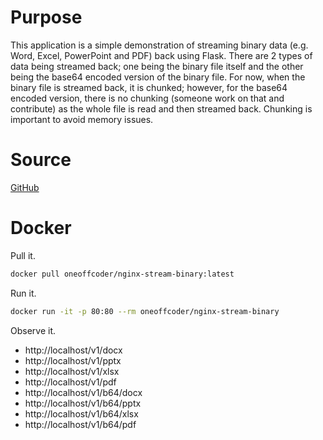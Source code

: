 # Purpose

This application is a simple demonstration of streaming binary data (e.g. Word, Excel, PowerPoint and PDF) back using Flask. There are 2 types of data being streamed back; one being the binary file itself and the other being the base64 encoded version of the binary file. For now, when the binary file is streamed back, it is chunked; however, for the base64 encoded version, there is no chunking (someone work on that and contribute) as the whole file is read and then streamed back. Chunking is important to avoid memory issues.

# Source

[GitHub](https://github.com/oneoffcoder/docker-containers/tree/master/nginx-stream-binary)

# Docker

Pull it.

```bash
docker pull oneoffcoder/nginx-stream-binary:latest
```

Run it.

```bash
docker run -it -p 80:80 --rm oneoffcoder/nginx-stream-binary
```

Observe it.

* http://localhost/v1/docx
* http://localhost/v1/pptx
* http://localhost/v1/xlsx
* http://localhost/v1/pdf
* http://localhost/v1/b64/docx
* http://localhost/v1/b64/pptx
* http://localhost/v1/b64/xlsx
* http://localhost/v1/b64/pdf
